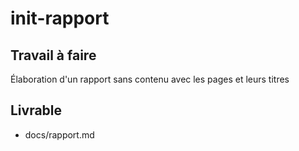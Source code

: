 # init-rapport

## Travail à faire

Élaboration d'un rapport sans contenu avec les pages et leurs titres

## Livrable

- docs/rapport.md
